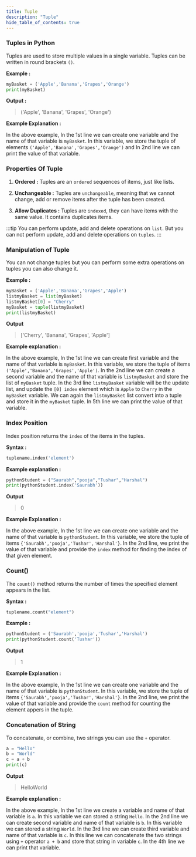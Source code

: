 ```yaml
---
title: Tuple
description: "Tuple"
hide_table_of_contents: true
---
```


### Tuples in Python

Tuples are used to store multiple values in a single variable. Tuples can be written in round brackets `()`.

**Example :**

```py showLineNumbers = "true"
myBasket = ('Apple','Banana','Grapes','Orange')
print(myBasket)
```

**Output :**

> ('Apple', 'Banana', 'Grapes', 'Orange')

**Example Explanation :**

In the above example, In the 1st line we can create one variable and the name of that variable is `myBasket`. In this variable, we store the tuple of elements `('Apple','Banana','Grapes','Orange')` and In 2nd line we can print the value of that variable.

### Properties Of Tuple

1. **Ordered :**
   Tuples are an `ordered` sequences of items, just like lists.

2. **Unchangeable :**
   Tuples are `unchangeable`, meaning that we cannot change, add or remove items after the tuple has been created.

3. **Allow Duplicates :**
   Tuples are `indexed`, they can have items with the same value. It contains duplicates items.

:::tip
You can perform update, add and delete operations on `list`. But you can not perform update, add and delete operations on `tuples`.
:::

### Manipulation of Tuple

You can not change tuples but you can perform some extra operations on tuples you can also change it.

**Example :**

```py showLineNumbers = "true"
myBasket = ('Apple','Banana','Grapes','Apple')
listmyBasket = list(myBasket)
listmyBasket[0] = "Cherry"
myBasket = tuple(listmyBasket)
print(listmyBasket)
```

**Output**

> ['Cherry', 'Banana', 'Grapes', 'Apple']

**Example explanation :**

In the above example, In the 1st line we can create first variable and the name of that variable is `myBasket`. In this variable, we store the tuple of items `('Apple','Banana','Grapes','Apple')`. In the 2nd line we can create a second variable and the name of that variable is `listmyBasket` and store the list of `myBasket` tuple. In the 3rd line `listmyBasket` variable will be the update list, and update the `[0] index` element which is `Apple` to `Cherry` in the `myBasket` variable. We can again the `listmyBasket` list convert into a tuple and store it in the `myBasket` tuple. In 5th line we can print the value of that variable.

### Index Position

Index position returns the `index` of the items in the tuples.

**Syntax :**

```py
tuplename.index('element')
```

**Example explanation :**

```py showLineNumbers = "true"
pythonStudent = ("Saurabh","pooja","Tushar","Harshal")
print(pythonStudent.index('Saurabh'))
```

**Output**

> 0

**Example Explanation :**

In the above example, In the 1st line we can create one variable and the name of that variable is `pythonStudent`. In this variable, we store the tuple of items `{'Saurabh','pooja','Tushar','Harshal'}`. In the 2nd line, we print the value of that variable and provide the `index` method for finding the index of that given element.

### Count()

The `count()` method returns the number of times the specified element appears in the list.

**Syntax :**

```py
tuplename.count("element")
```

**Example :**

```py showLineNumbers = "true"
pythonStudent = ('Saurabh','pooja','Tushar','Harshal')
print(pythonStudent.count('Tushar'))
```

**Output**

> 1

**Example Explanation :**

In the above example, In the 1st line we can create one variable and the name of that variable is `pythonStudent`. In this variable, we store the tuple of items `{'Saurabh','pooja','Tushar','Harshal'}`. In the 2nd line, we print the value of that variable and provide the `count` method for counting the element appers in the tuple.

### Concatenation of String

To concatenate, or combine, two strings you can use the `+` operator.

```py showLineNumbers = "true"
a = "Hello"
b = "World"
c = a + b
print(c)
```

**Output**

> HelloWorld

**Example explanation :**

In the above example, In the 1st line we create a variable and name of that variable is `a`. In this variable we can stored a string `Hello`. In the 2nd line we can create second variable and name of that variable is `b`. In this variable we can stored a string `World`. In the 3rd line we can create third variable and name of that variable is `c`. In this line we can concatenate the two strings using `+` operator `a + b` and store that string in variable `c`. In the 4th line we can print that variable.
